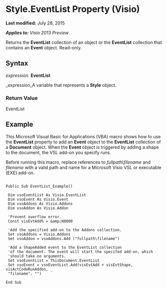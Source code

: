
# Style.EventList Property (Visio)

 **Last modified:** July 28, 2015

 _**Applies to:** Visio 2013 Preview_

Returns the  **EventList** collection of an object or the **EventList** collection that contains an **Event** object. Read-only.


## Syntax

 _expression_. **EventList**

 _expression_A variable that represents a  **Style** object.


### Return Value

EventList


## Example

This Microsoft Visual Basic for Applications (VBA) macro shows how to use the  **EventList** property to add an **Event** object to the **EventList** collection of a **Document** object. When the **Event** object is triggered by adding a shape to the document, the VSL add-on you specify runs.

Before running this macro, replace references to  _fullpath\filename_ and _filename_ with a valid path and name for a Microsoft Visio VSL or executable (EXE) add-on.




```
 
Public Sub EventList_Example() 
 
 Dim vsoEventList As Visio.EventList 
 Dim vsoEvent As Visio.Event 
 Dim vsoAddons As Visio.Addons 
 Dim vsoAddon As Visio.Addon 
 
 'Prevent overflow error. 
 Const visEvtAdd% = &amp;H8000 
 
 'Add the specified add-on to the Addons collection. 
 Set vsoAddons = Visio.Addons 
 Set vsoAddon = vsoAddons.Add ("fullpath\filename") 
 
 'Add a ShapeAdded event to the EventList collection 
 'of the document. The event will start the specifed add-on, which 
 'should take no arguments. 
 Set vsoEventList = ThisDocument.EventList 
 Set vsoEvent = vsoEventList.Add(visEvtAdd + visEvtShape, visActCodeRunAddon, _ 
 "filename", "") 
 
End Sub 

```

